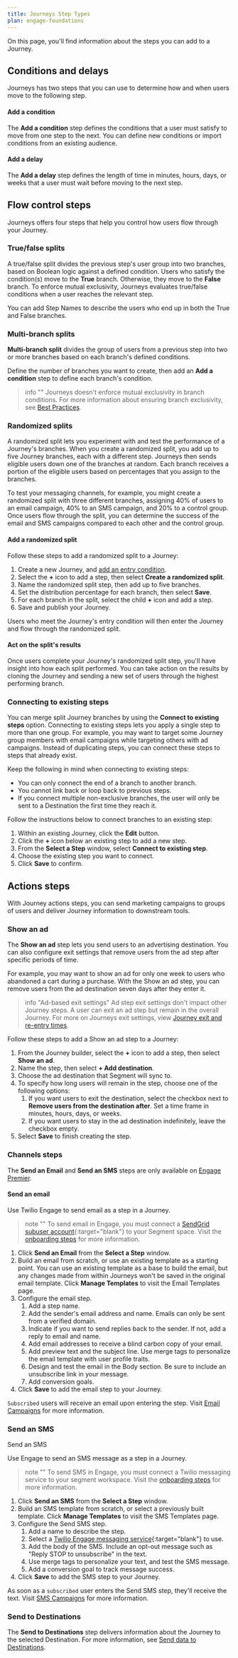 ```yaml
---
title: Journeys Step Types
plan: engage-foundations
---
```


On this page, you'll find information about the steps you can add to a Journey.

## Conditions and delays

Journeys has two steps that you can use to determine how and when users move to the following step.

#### Add a condition

The **Add a condition** step defines the conditions that a user must satisfy to move from one step to the next. You can define new conditions or import conditions from an existing audience.

#### Add a delay

The **Add a delay** step defines the length of time in minutes, hours, days, or weeks that a user must wait before moving to the next step.

## Flow control steps

Journeys offers four steps that help you control how users flow through your Journey.

### True/false splits

A true/false split divides the previous step's user group into two branches, based on Boolean logic against a defined condition. Users who satisfy the condition(s) move to the **True** branch. Otherwise, they move to the **False** branch. To enforce mutual exclusivity, Journeys evaluates true/false conditions when a user reaches the relevant step.

You can add Step Names to describe the users who end up in both the True and False branches.

### Multi-branch splits

**Multi-branch split** divides the group of users from a previous step into two or more branches based on each branch's defined conditions.

Define the number of branches you want to create, then add an **Add a condition** step to define each branch's condition.

> info ""
> Journeys doesn't enforce mutual exclusivity in branch conditions. For more information about ensuring branch exclusivity, see [Best Practices](#).

### Randomized splits

A randomized split lets you experiment with and test the performance of a Journey's branches. When you create a randomized split, you add up to five Journey branches, each with a different step. Journeys then sends eligible users down one of the branches at random. Each branch receives a portion of the eligible users based on percentages that you assign to the branches.

To test your messaging channels, for example, you might create a randomized split with three different branches, assigning 40% of users to an email campaign, 40% to an SMS campaign, and 20% to a control group. Once users flow through the split, you can determine the success of the email and SMS campaigns compared to each other and the control group.

#### Add a randomized split

Follow these steps to add a randomized split to a Journey:

1. Create a new Journey, and [add an entry condition](/docs/engage/journeys/build-journey/#adding-the-entry-condition).
2. Select the **+** icon to add a step, then select **Create a randomized split**.
3. Name the randomized split step, then add up to five branches.
4. Set the distribution percentage for each branch, then select **Save**.
5. For each branch in the split, select the child **+** icon and add a step.
3. Save and publish your Journey.

Users who meet the Journey's entry condition will then enter the Journey and flow through the randomized split.

#### Act on the split's results

Once users complete your Journey's randomized split step, you'll have insight into how each split performed. You can take action on the results by cloning the Journey and sending a new set of users through the highest performing branch.

### Connecting to existing steps

You can merge split Journey branches by using the **Connect to existing steps** option. Connecting to existing steps lets you apply a single step to more than one group. For example, you may want to target some Journey group members with email campaigns while targeting others with ad campaigns. Instead of duplicating steps, you can connect these steps to steps that already exist.

Keep the following in mind when connecting to existing steps:

- You can only connect the end of a branch to another branch.
- You cannot link back or loop back to previous steps.
- If you connect multiple non-exclusive branches, the user will only be sent to a Destination the first time they reach it.

Follow the instructions below to connect branches to an existing step:

1. Within an existing Journey, click the **Edit** button.
2. Click the **+** icon below an existing step to add a new step.
3. From the **Select a Step** window, select **Connect to existing step**.
4. Choose the existing step you want to connect.
5. Click **Save** to confirm.

## Actions steps

With Journey actions steps, you can send marketing campaigns to groups of users and deliver Journey information to downstream tools.

### Show an ad

The **Show an ad** step lets you send users to an advertising destination. You can also configure exit settings that remove users from the ad step after specific periods of time.

For example, you may want to show an ad for only one week to users who abandoned a cart during a purchase. With the Show an ad step, you can remove users from the ad destination seven days after they enter it.

> info "Ad-based exit settings"
> Ad step exit settings don't impact other Journey steps. A user can exit an ad step but remain in the overall Journey. For more on Journeys exit settings, view [Journey exit and re-entry times](/docs/engage/journeys/build-journey/#exit-and-re-entry-times).

Follow these steps to add a Show an ad step to a Journey:

1. From the Journey builder, select the **+** icon to add a step, then select **Show an ad**.
2. Name the step, then select **+ Add destination**.
4. Choose the ad destination that Segment will sync to.
5. To specify how long users will remain in the step, choose one of the following options:
    1. If you want users to exit the destination, select the checkbox next to **Remove users from the destination after**. Set a time frame in minutes, hours, days, or weeks.
    2. If you want users to stay in the ad destination indefinitely, leave the checkbox empty.
6. Select **Save** to finish creating the step.

### Channels steps

The **Send an Email** and **Send an SMS** steps are only available on [Engage Premier](/docs/engage/onboarding/).

#### Send an email

Use Twilio Engage to send email as a step in a Journey.

> note ""
> To send email in Engage, you must connect a [SendGrid subuser account](https://docs.sendgrid.com/ui/account-and-settings/subusers#create-a-subuser){:target="blank"} to your Segment space. Visit the [onboarding steps](/docs/engage/onboarding/) for more information.

1. Click **Send an Email** from the **Select a Step** window.
2. Build an email from scratch, or use an existing template as a starting point. You can use an existing template as a base to build the email, but any changes made from within Journeys won't be saved in the original email template. Click **Manage Templates** to visit the Email Templates page.
3. Configure the email step.
    1. Add a step name.
    2. Add the sender's email address and name. Emails can only be sent from a verified domain.
    3. Indicate if you want to send replies back to the sender. If not, add a reply to email and name.
    4. Add email addresses to receive a blind carbon copy of your email.
    5. Add preview text and the subject line. Use merge tags to personalize the email template with user profile traits.
    6. Design and test the email in the Body section. Be sure to include an unsubscribe link in your message.
    7. Add conversion goals.
4. Click **Save** to add the email step to your Journey.

`Subscribed` users will receive an email upon entering the step. Visit [Email Campaigns](/docs/engage/campaigns/email-campaigns/) for more information.

### Send an SMS

Send an SMS

Use Engage to send an SMS message as a step in a Journey.

> note ""
> To send SMS in Engage, you must connect a Twilio messaging service to your segment workspace. Visit the [onboarding steps](/docs/engage/onboarding/) for more information.

1. Click **Send an SMS** from the **Select a Step** window.
2. Build an SMS template from scratch, or select a previously built template. Click **Manage Templates** to visit the SMS Templates page.
3. Configure the Send SMS step.
    1. Add a name to describe the step.
    2. Select a [Twilio Engage messaging service](https://support.twilio.com/hc/en-us/articles/223181308-Getting-started-with-Messaging-Services){:target="blank"} to use.
    3. Add the body of the SMS. Include an opt-out message such as "Reply STOP to unsubscribe" in the text.
    4. Use merge tags to personalize your text, and test the SMS message.
    5. Add a conversion goal to track message success.
4. Click **Save** to add the SMS step to your Journey.

As soon as a `subscribed` user enters the Send SMS step, they'll receive the text. Visit [SMS Campaigns](/docs/engage/campaigns/sms-campaigns/) for more information.

### Send to Destinations

The **Send to Destinations** step delivers information about the Journey to the selected Destination. For more information, see [Send data to Destinations](/docs/engage/journeys/send-data).
